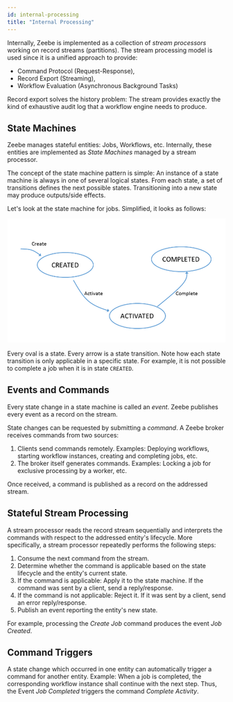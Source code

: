 ```yaml
---
id: internal-processing
title: "Internal Processing"
---
```


Internally, Zeebe is implemented as a collection of _stream processors_ working on record streams \(partitions\). The stream processing model is used since it is a unified approach to provide:

* Command Protocol \(Request-Response\),
* Record Export \(Streaming\),
* Workflow Evaluation \(Asynchronous Background Tasks\)

Record export solves the history problem: The stream provides exactly the kind of exhaustive audit log that a workflow engine needs to produce.

## State Machines

Zeebe manages stateful entities: Jobs, Workflows, etc. Internally, these entities are implemented as _State Machines_ managed by a stream processor.

The concept of the state machine pattern is simple: An instance of a state machine is always in one of several logical states. From each state, a set of transitions defines the next possible states. Transitioning into a new state may produce outputs/side effects.

Let's look at the state machine for jobs. Simplified, it looks as follows:

![partition](assets/internal-processing-job.png)

Every oval is a state. Every arrow is a state transition. Note how each state transition is only applicable in a specific state. For example, it is not possible to complete a job when it is in state `CREATED`.

## Events and Commands

Every state change in a state machine is called an *event*. Zeebe publishes every event as a record on the stream.

State changes can be requested by submitting a *command*. A Zeebe broker receives commands from two sources:

1. Clients send commands remotely. Examples: Deploying workflows, starting workflow instances, creating and completing jobs, etc.
2. The broker itself generates commands. Examples: Locking a job for exclusive processing by a worker, etc.

Once received, a command is published as a record on the addressed stream.

## Stateful Stream Processing

A stream processor reads the record stream sequentially and interprets the commands with respect to the addressed entity's lifecycle. More specifically, a stream processor repeatedly performs the following steps:

1. Consume the next command from the stream.
1. Determine whether the command is applicable based on the state lifecycle and the entity's current state.
1. If the command is applicable: Apply it to the state machine. If the command was sent by a client, send a reply/response.
1. If the command is not applicable: Reject it. If it was sent by a client, send an error reply/response.
1. Publish an event reporting the entity's new state.

For example, processing the _Create Job_ command produces the event _Job Created_.

## Command Triggers

A state change which occurred in one entity can automatically trigger a command for another entity. Example: When a job is completed, the corresponding workflow instance shall continue with the next step. Thus, the Event _Job Completed_ triggers the command _Complete Activity_.
